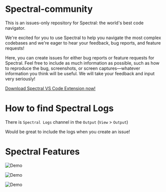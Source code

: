 # Spectral-community

This is an issues-only repository for Spectral: the world's best code navigator.

We're excited for you to use Spectral to help you navigate the most complex codebases and we're eager to hear your feedback, bug reports, and feature requests!

Here, you can create issues for either bug reports or feature requests for Spectral. Feel free to include as much information as possible, such as how to reproduce the bug, screenshots, or screen captures—whatever information you think will be useful. We will take your feedback and input very seriously!

[Download Spectral VS Code Extension now! ](https://marketplace.visualstudio.com/items?itemName=SenecaFron.spectral-beta)

# How to find Spectral Logs 

There is `Spectral Logs` channel in the `Output` (`View` > `Output`) 

Would be great to include the logs when you create an issue!

# Spectral Features

![Demo](https://github.com/senecafron/SpectralGifs/blob/master/SpectralCallHierarchy.gif?raw=true)

![Demo](https://github.com/senecafron/SpectralGifs/blob/master/SpectralVariableHighlight.gif?raw=true)

![Demo](https://github.com/senecafron/SpectralGifs/blob/master/SpectralOtherimplementation.gif?raw=true)
